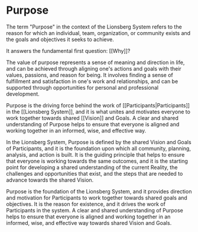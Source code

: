 # Purpose

The term "Purpose" in the context of the Lionsberg System refers to the reason for which an individual, team, organization, or community exists and the goals and objectives it seeks to achieve.

It answers the fundamental first question: [[Why]]? 

The value of purpose represents a sense of meaning and direction in life, and can be achieved through aligning one's actions and goals with their values, passions, and reason for being. It involves finding a sense of fulfillment and satisfaction in one's work and relationships, and can be supported through opportunities for personal and professional development.

Purpose is the driving force behind the work of [[Participants|Participants]] in the [[Lionsberg System]], and it is what unites and motivates everyone to work together towards shared [[Vision]] and Goals. A clear and shared understanding of Purpose helps to ensure that everyone is aligned and working together in an informed, wise, and effective way.

In the Lionsberg System, Purpose is defined by the shared Vision and Goals of Participants, and it is the foundation upon which all community, planning, analysis, and action is built. It is the guiding principle that helps to ensure that everyone is working towards the same outcomes, and it is the starting point for developing a shared understanding of the current Reality, the challenges and opportunities that exist, and the steps that are needed to advance towards the shared Vision.

Purpose is the foundation of the Lionsberg System, and it provides direction and motivation for Participants to work together towards shared goals and objectives. It is the reason for existence, and it drives the work of Participants in the system. A clear and shared understanding of Purpose helps to ensure that everyone is aligned and working together in an informed, wise, and effective way towards shared Vision and Goals.